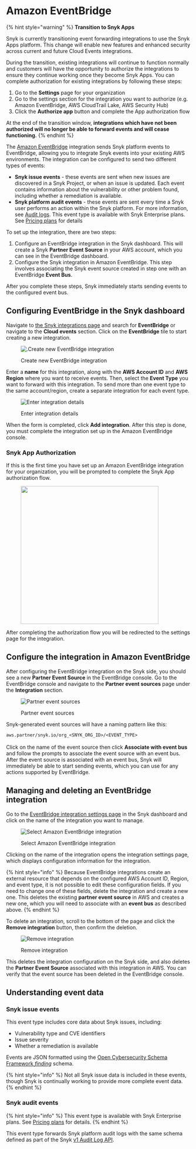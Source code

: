 # Amazon EventBridge

{% hint style="warning" %}
**Transition to Snyk Apps**

Snyk is currently transitioning event forwarding integrations to use the Snyk Apps platform. This change will enable new features and enhanced security across current and future Cloud Events integrations.

During the transition, existing integrations will continue to function normally and customers will have the opportunity to authorize the integrations to ensure they continue working once they become Snyk Apps. You can complete authorization for existing integrations by following these steps:

1. Go to the **Settings** page for your organization
2. Go to the settings section for the integration you want to authorize (e.g. Amazon EventBridge, AWS CloudTrail Lake, AWS Security Hub)
3. Click the **Authorize app** button and complete the App authorization flow

At the end of the transition window, **integrations which have not been authorized will no longer be able to forward events and will cease functioning.**
{% endhint %}

The [Amazon EventBridge](https://aws.amazon.com/eventbridge/) integration sends Snyk platform events to EventBridge, allowing you to integrate Snyk events into your existing AWS environments. The integration can be configured to send two different types of events:

* **Snyk issue events** - these events are sent when new issues are discovered in a Snyk Project, or when an issue is updated. Each event contains information about the vulnerability or other problem found, including whether a remediation is available.
* **Snyk platform audit events** - these events are sent every time a Snyk user performs an action within the Snyk platform. For more information, see [Audit logs](https://docs.snyk.io/snyk-admin/manage-users-and-permissions/audit-logs). This event type is available with Snyk Enterprise plans. See [Pricing plans](../../more-info/plans.md) for details

To set up the integration, there are two steps:

1. Configure an EventBridge integration in the Snyk dashboard. This will create a Snyk **Partner Event Source** in your AWS account, which you can see in the EventBridge dashboard.
2. Configure the Snyk integration in Amazon EventBridge. This step involves associating the Snyk event source created in step one with an EventBridge **Event Bus**.

After you complete these steps, Snyk immediately starts sending events to the configured event bus.

## Configuring EventBridge in the Snyk dashboard

Navigate to [the Snyk integrations page](https://app.snyk.io/integrations) and search for **EventBridge** or navigate to the **Cloud events** section. Click on the **EventBridge** tile to start creating a new integration.

<figure><img src="../../.gitbook/assets/integrations-eventforwarding-eventbridge-tile.png" alt=".Create new EventBridge integration"><figcaption><p>Create new EventBridge integration</p></figcaption></figure>

Enter a **name** for this integration, along with the **AWS Account ID** and **AWS Region** where you want to receive events. Then, select the **Event Type** you want to forward with this integration. To send more than one event type to the same account/region, create a separate integration for each event type.

<figure><img src="../../.gitbook/assets/integrations-eventforwarding-eventbridge-dialog.png" alt="Enter integration details"><figcaption><p>Enter integration details</p></figcaption></figure>

When the form is completed, click **Add integration**. After this step is done, you must complete the integration set up in the Amazon EventBridge console.

### Snyk App Authorization

If this is the first time you have set up an Amazon EventBridge integration for your organization, you will be prompted to complete the Snyk App authorization flow.

<figure><img src="../../.gitbook/assets/integrations-eventforwarding-eventbridge-auth.png" alt="" width="375"><figcaption></figcaption></figure>

After completing the authorization flow you will be redirected to the settings page for the integration.

## Configure the integration in Amazon EventBridge

After configuring the EventBridge integration on the Snyk side, you should see a new **Partner Event Source** in the EventBridge console. Go to the EventBridge console and navigate to the **Partner event sources** page under the **Integration** section.

<figure><img src="../../.gitbook/assets/integrations-eventforwarding-eventbridge-eventsource.png" alt="Partner event sources"><figcaption><p>Partner event sources</p></figcaption></figure>

Snyk-generated event sources will have a naming pattern like this:

`aws.partner/snyk.io/org_<SNYK_ORG_ID>/<EVENT_TYPE>`\
\
Click on the name of the event source then click **Associate with event bus** and follow the prompts to associate the event source with an event bus. After the event source is associated with an event bus, Snyk will immediately be able to start sending events, which you can use for any actions supported by EventBridge.

## Managing and deleting an EventBridge integration

Go to the [EventBridge integration settings page](https://app.snyk.io/manage/integrations/aws-eventbridge) in the Snyk dashboard and click on the name of the integration you want to manage.

<figure><img src="../../.gitbook/assets/integrations-eventforwarding-eventbridge-snyksettings.png" alt="Select Amazon EventBridge integration"><figcaption><p>Select Amazon EventBridge integration</p></figcaption></figure>

Clicking on the name of the integration opens the integration settings page, which displays configuration information for the integration.

{% hint style="info" %}
Because EventBridge integrations create an external resource that depends on the configured AWS Account ID, Region, and event type, it is not possible to edit these configuration fields. If you need to change one of these fields, delete the integration and create a new one. This deletes the existing **partner event source** in AWS and creates a new one, which you will need to associate with an **event bus** as described above.
{% endhint %}

To delete an integration, scroll to the bottom of the page and click the **Remove integration** button, then confirm the deletion.

<figure><img src="../../.gitbook/assets/integrations-eventforwarding-eventbridge-delete.png" alt="Remove integration"><figcaption><p>Remove integration</p></figcaption></figure>

This deletes the integration configuration on the Snyk side, and also deletes the **Partner Event Source** associated with this integration in AWS. You can verify that the event source has been deleted in the EventBridge console.

## Understanding event data

### Snyk issue events

This event type includes core data about Snyk issues, including:

* Vulnerability type and CVE identifiers
* Issue severity
* Whether a remediation is available

Events are JSON formatted using the [Open Cybersecurity Schema Framework _finding_](https://schema.ocsf.io/1.0.0-rc.2/classes/security\_finding?extensions=) schema.

{% hint style="info" %}
Not all Snyk issue data is included in these events, though Snyk is continually working to provide more complete event data.
{% endhint %}

### Snyk audit events

{% hint style="info" %}
This event type is available with Snyk Enterprise plans. See [Pricing plans](../../more-info/plans.md) for details.
{% endhint %}

This event type forwards Snyk platform audit logs with the same schema defined as part of the Snyk [v1 Audit Log API](https://snyk.docs.apiary.io/#reference/audit-logs).
